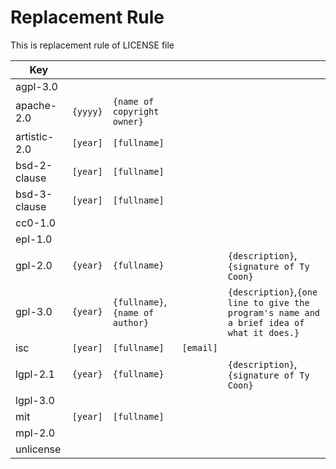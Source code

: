 # Replacement Rule

This is replacement rule of LICENSE file

| Key           |   |   |   |   |
|---|---|---|---|---|
| agpl-3.0      |   |   |   |   |
| apache-2.0    |`{yyyy}`|`{name of copyright owner}`|   |   |
| artistic-2.0  |`[year]`|`[fullname]`|   |   |
| bsd-2-clause  |`[year]`|`[fullname]`|   |   |
| bsd-3-clause  |`[year]`|`[fullname]`|   |   |
| cc0-1.0       |   |   |   |   |
| epl-1.0       |   |   |   |   |
| gpl-2.0       |`{year}`|`{fullname}`||`{description}`,`{signature of Ty Coon}`|
| gpl-3.0       |`{year}`|`{fullname}`,`{name of author}`||`{description}`,`{one line to give the program's name and a brief idea of what it does.}`|
| isc           |`[year]`|`[fullname]`|`[email]`|   |
| lgpl-2.1      |`{year}`|`{fullname}`||`{description}`,`{signature of Ty Coon}`|
| lgpl-3.0      |   |   |   |   |
| mit           |`[year]`|`[fullname]`|   |   |
| mpl-2.0       |   |   |   |   |
| unlicense     |   |   |   |   |

